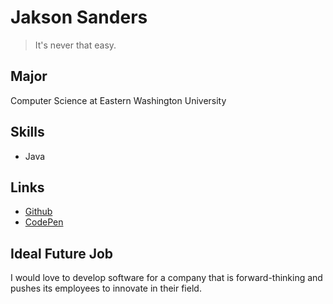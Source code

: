 # Jakson Sanders

> It's never that easy.

## Major
Computer Science at Eastern Washington University

## Skills
- Java

## Links
- [Github](https://github.com/jsanders25)
- [CodePen](https://codepen.io/jsanders25)

## Ideal Future Job
I would love to develop software for a company that is forward-thinking and pushes its employees to innovate in their field.